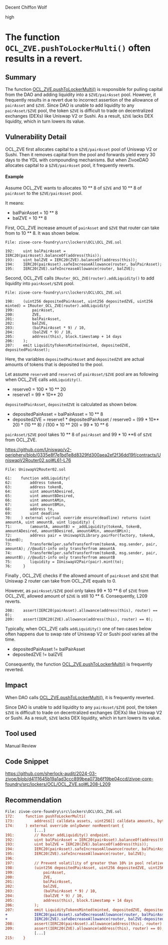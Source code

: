 Decent Chiffon Wolf

high

# The function `OCL_ZVE.pushToLockerMulti()` often results in a revert.

## Summary

The function [OCL_ZVE.pushToLockerMulti()](https://github.com/sherlock-audit/2024-03-zivoe/blob/d4111645b19a1ad3ccc899bea073b6f19be04ccd/zivoe-core-foundry/src/lockers/OCL/OCL_ZVE.sol#L172-L215) is responsible for pulling capital from the DAO and adding liquidity into a `$ZVE/pairAsset` pool. However, it frequently results in a revert due to incorrect assertion of the allowance of `pairAsset` and `$ZVE`.  Since DAO is unable to add liquidity to any `pairAsset/$ZVE` pool, the token `$ZVE` is difficult to trade on decentralized exchanges (DEXs) like Uniswap V2 or Sushi. As a result, `$ZVE` lacks DEX liquidity, which in turn lowers its value.

## Vulnerability Detail

OCL_ZVE first allocates capital to a `$ZVE/pairAsset` pool of Uniswap V2 or Sushi. Then it removes capital from the pool and forwards yield every 30 days to the YDL with compounding mechanisms. But when ZivoeDAO allocates capital to a `$ZVE/pairAsset` pool, it frequently reverts.

#### Example
Assume OCL_ZVE wants to allocates 10 ** 8 of `$ZVE` and 10 ** 8 of `pairAsset` to the `$ZVE/pairAsset` pool.

It means: 
   - balPairAsset = 10 ** 8
   - balZVE = 10 ** 8

First, OCL_ZVE increase amount of `pairAsset` and `$ZVE` that router can take from to 10 ** 8. It was shown below.

```solidity
File: zivoe-core-foundry\src\lockers\OCL\OCL_ZVE.sol

192:    uint balPairAsset = IERC20(pairAsset).balanceOf(address(this));
193:    uint balZVE = IERC20(ZVE).balanceOf(address(this));
194:    IERC20(pairAsset).safeIncreaseAllowance(router, balPairAsset);
195:    IERC20(ZVE).safeIncreaseAllowance(router, balZVE);
```
Second, OCL_ZVE calls `IRouter_OCL_ZVE(router).addLiquidity()` to add liquidity into `pairAsset/$ZVE` pool. 
```solidity
File: zivoe-core-foundry\src\lockers\OCL\OCL_ZVE.sol

198:    (uint256 depositedPairAsset, uint256 depositedZVE, uint256 minted) = IRouter_OCL_ZVE(router).addLiquidity(
199:        pairAsset, 
200:        ZVE, 
201:        balPairAsset,
202:        balZVE, 
203:        (balPairAsset * 9) / 10,
204:        (balZVE * 9) / 10, 
205:        address(this), block.timestamp + 14 days
206:    );
207:    emit LiquidityTokensMinted(minted, depositedZVE, depositedPairAsset);
```
Here, the variables `depositedPairAsset` and `depositedZVE` are actual amounts of tokens that is deposited to the pool.

Let assume `reserve0` and `reserve1` of `pairAsset/$ZVE` pool are as following when OCL_ZVE calls `addLiquidity()`.
- reserve0 = 100 * 10 ** 20
- reserve1 = 99 * 10** 20

`depositedPairAsset`, `depositedZVE` is calculated as shown below.
- depositedPairAsset = balPairAsset = 10 ** 8
- depositedZVE = reserve1 * depositedPairAsset / reserve0 = (99 * 10** 20) * (10 ** 8) / (100 * 10 ** 20) = 99 * 10 ** 6

`pairAsset/$ZVE` pool takes 10 ** 8 of `pairAsset` and 99 * 10 **6 of `$ZVE` from OCL_ZVE.

https://github.com/Uniswap/v2-periphery/blob/0335e8f7e1bd1e8d8329fd300aea2ef2f36dd19f/contracts/UniswapV2Router02.sol#L61-L76
```solidity
File: UniswapV2Router02.sol

61:    function addLiquidity(
62:        address tokenA,
63:        address tokenB,
64:        uint amountADesired,
65:        uint amountBDesired,
66:        uint amountAMin,
67:        uint amountBMin,
68:        address to,
69:        uint deadline
70:    ) external virtual override ensure(deadline) returns (uint amountA, uint amountB, uint liquidity) {
71:        (amountA, amountB) = _addLiquidity(tokenA, tokenB, amountADesired, amountBDesired, amountAMin, amountBMin);
72:        address pair = UniswapV2Library.pairFor(factory, tokenA, tokenB);
73:        TransferHelper.safeTransferFrom(tokenA, msg.sender, pair, amountA); //@audit-info only transferfrom amountA
74:        TransferHelper.safeTransferFrom(tokenB, msg.sender, pair, amountB); //@audit-info only transferfrom amountB
75:        liquidity = IUniswapV2Pair(pair).mint(to);
76:     }
```

Finally , OCL_ZVE checks if the allowed amount of `pairAsset` and `$ZVE` that Uniswap 2 router can take from OCL_ZVE equals to 0.

However, as `pairAsset/$ZVE` pool only takes 99 * 10 ** 6 of `$ZVE` from OCL_ZVE, allowed amount of `$ZVE` is still 10 ** 6. Consequently, L209 reverts. 

```solidity
208:    assert(IERC20(pairAsset).allowance(address(this), router) == 0);
209:    assert(IERC20(ZVE).allowance(address(this), router) == 0);
```

Typically, when OCL_ZVE calls `addLiquidity()` one of two cases below often happens due to swap rate of Uniswap V2 or Sushi pool varies all the time.
- depositedPairAsset != balPairAsset
- depositedZVE != balZVE

Consequently, the function [OCL_ZVE.pushToLockerMulti()](https://github.com/sherlock-audit/2024-03-zivoe/blob/d4111645b19a1ad3ccc899bea073b6f19be04ccd/zivoe-core-foundry/src/lockers/OCL/OCL_ZVE.sol#L172-L215) is frequently reverted.

## Impact

When DAO calls [OCL_ZVE.pushToLockerMulti()](https://github.com/sherlock-audit/2024-03-zivoe/blob/d4111645b19a1ad3ccc899bea073b6f19be04ccd/zivoe-core-foundry/src/lockers/OCL/OCL_ZVE.sol#L172-L215), it is frequently reverted.   

Since DAO is unable to add liquidity to any `pairAsset/$ZVE` pool, the token `$ZVE` is difficult to trade on decentralized exchanges (DEXs) like Uniswap V2 or Sushi. As a result, `$ZVE` lacks DEX liquidity, which in turn lowers its value.

## Tool used

Manual Review

## Code Snippet
https://github.com/sherlock-audit/2024-03-zivoe/blob/d4111645b19a1ad3ccc899bea073b6f19be04ccd/zivoe-core-foundry/src/lockers/OCL/OCL_ZVE.sol#L208-L209

## Recommendation

```diff
File: zivoe-core-foundry\src\lockers\OCL\OCL_ZVE.sol
172:     function pushToLockerMulti(
173:         address[] calldata assets, uint256[] calldata amounts, bytes[] calldata data
174:     ) external override onlyOwner nonReentrant {
             [...]
191:         // Router addLiquidity() endpoint.
192:         uint balPairAsset = IERC20(pairAsset).balanceOf(address(this));
193:         uint balZVE = IERC20(ZVE).balanceOf(address(this));
194:         IERC20(pairAsset).safeIncreaseAllowance(router, balPairAsset);
195:         IERC20(ZVE).safeIncreaseAllowance(router, balZVE);
196: 
197:         // Prevent volatility of greater than 10% in pool relative to amounts present.
198:         (uint256 depositedPairAsset, uint256 depositedZVE, uint256 minted) = IRouter_OCL_ZVE(router).addLiquidity(
199:             pairAsset, 
200:             ZVE, 
201:             balPairAsset,
202:             balZVE, 
203:             (balPairAsset * 9) / 10,
204:             (balZVE * 9) / 10, 
205:             address(this), block.timestamp + 14 days
206:         );
207:         emit LiquidityTokensMinted(minted, depositedZVE, depositedPairAsset);
+            IERC20(pairAsset).safeDecreaseAllowance(router, balPairAsset-depositedPairAsset);
+            IERC20(ZVE).safeDecreaseAllowance(router, balZVE-depositedZVE);
208:         assert(IERC20(pairAsset).allowance(address(this), router) == 0); 
209:         assert(IERC20(ZVE).allowance(address(this), router) == 0); 
             [...]
215:    }
```